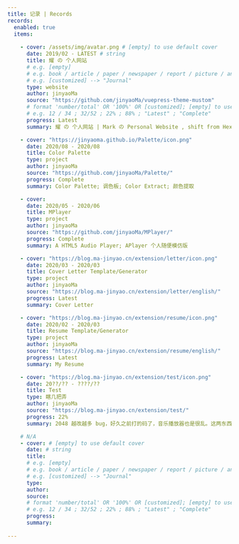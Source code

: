 ```yaml
---
title: 记录 | Records
records:
  enabled: true
  items:
  
    - cover: /assets/img/avatar.png # [empty] to use default cover
      date: 2019/02 - LATEST # string
      title: 耀 の 个人网站
      # e.g. [empty]
      # e.g. book / article / paper / newspaper / report / picture / anime / video / movie / audio / project / website
      # e.g. [customized] --> "Journal"
      type: website
      author: jinyaoMa
      source: "https://github.com/jinyaoMa/vuepress-theme-mustom"
      # format 'number/total' OR '100%' OR [customized]; [empty] to use 'N/A', NO DECIMAL POINT ALLOW
      # e.g. 12 / 34 ; 32/52 ; 22% ; 88% ; "Latest" ; "Complete"
      progress: Latest
      summary: 耀 の 个人网站 | Mark の Personal Website , shift from Hexo to VuePress

    - cover: "https://jinyaoma.github.io/Palette/icon.png"
      date: 2020/08 - 2020/08
      title: Color Palette
      type: project
      author: jinyaoMa
      source: "https://github.com/jinyaoMa/Palette/"
      progress: Complete
      summary: Color Palette; 调色板; Color Extract; 颜色提取

    - cover: 
      date: 2020/05 - 2020/06
      title: MPlayer
      type: project
      author: jinyaoMa
      source: "https://github.com/jinyaoMa/MPlayer/"
      progress: Complete
      summary: A HTML5 Audio Player; APlayer 个人随便模仿版

    - cover: "https://blog.ma-jinyao.cn/extension/letter/icon.png"
      date: 2020/03 - 2020/03
      title: Cover Letter Template/Generator
      type: project
      author: jinyaoMa
      source: "https://blog.ma-jinyao.cn/extension/letter/english/"
      progress: Latest
      summary: Cover Letter

    - cover: "https://blog.ma-jinyao.cn/extension/resume/icon.png"
      date: 2020/02 - 2020/03
      title: Resume Template/Generator
      type: project
      author: jinyaoMa
      source: "https://blog.ma-jinyao.cn/extension/resume/english/"
      progress: Latest
      summary: My Resume

    - cover: "https://blog.ma-jinyao.cn/extension/test/icon.png"
      date: 20??/?? - ????/??
      title: Test
      type: 瞎几把弄
      author: jinyaoMa
      source: "https://blog.ma-jinyao.cn/extension/test/"
      progress: 22%
      summary: 2048 越改越多 bug，好久之前打的码了，音乐播放器也是很乱。这两东西基本上没啥用了，代码也没有复用价值，2048 的算法也就看看这样子

    # N/A
    - cover: # [empty] to use default cover
      date: # string
      title:
      # e.g. [empty]
      # e.g. book / article / paper / newspaper / report / picture / anime / video / movie / audio / project / website
      # e.g. [customized] --> "Journal"
      type:
      author:
      source:
      # format 'number/total' OR '100%' OR [customized]; [empty] to use 'N/A', NO DECIMAL POINT ALLOW
      # e.g. 12 / 34 ; 32/52 ; 22% ; 88% ; "Latest" ; "Complete"
      progress:
      summary:
      
---
```

